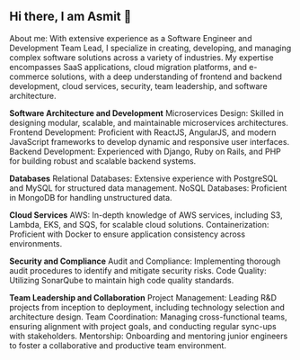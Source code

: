 ## Hi there, I am Asmit 👋

About me:
With extensive experience as a Software Engineer and Development Team Lead, I specialize in creating, developing, and managing complex software solutions across a variety of industries. My expertise encompasses SaaS applications, cloud migration platforms, and e-commerce solutions, with a deep understanding of frontend and backend development, cloud services, security, team leadership, and software architecture.

**Software Architecture and Development**
Microservices Design: Skilled in designing modular, scalable, and maintainable microservices architectures.
Frontend Development: Proficient with ReactJS, AngularJS, and modern JavaScript frameworks to develop dynamic and responsive user interfaces.
Backend Development: Experienced with Django, Ruby on Rails, and PHP for building robust and scalable backend systems.

**Databases**
Relational Databases: Extensive experience with PostgreSQL and MySQL for structured data management.
NoSQL Databases: Proficient in MongoDB for handling unstructured data.

**Cloud Services**
AWS: In-depth knowledge of AWS services, including S3, Lambda, EKS, and SQS, for scalable cloud solutions.
Containerization: Proficient with Docker to ensure application consistency across environments.

**Security and Compliance**
Audit and Compliance: Implementing thorough audit procedures to identify and mitigate security risks.
Code Quality: Utilizing SonarQube to maintain high code quality standards.

**Team Leadership and Collaboration**
Project Management: Leading R&D projects from inception to deployment, including technology selection and architecture design.
Team Coordination: Managing cross-functional teams, ensuring alignment with project goals, and conducting regular sync-ups with stakeholders.
Mentorship: Onboarding and mentoring junior engineers to foster a collaborative and productive team environment.
